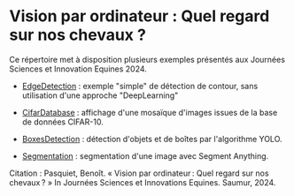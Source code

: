# Vision par ordinateur : Quel regard sur nos chevaux ?

Ce répertoire met à disposition plusieurs exemples présentés aux Journées Sciences et Innovation Equines 2024.

* <a href="examples/1.EdgeDetection.ipynb">EdgeDetection</a> : exemple "simple" de détection de contour, sans utilisation d'une approche "DeepLearning"

* <a href="examples/2.CifarDatabase.ipynb">CifarDatabase</a> : affichage d'une mosaïque d'images issues de la base de données CIFAR-10.

* <a href="examples/3.BoxesDetection.ipynb">BoxesDetection</a> : détection d'objets et de boîtes par l'algorithme YOLO.

* <a href="examples/4.Segmentation.ipynb">Segmentation</a> : segmentation d'une image avec Segment Anything.


Citation :
Pasquiet, Benoît. « Vision par ordinateur : Quel regard sur nos chevaux ? » In Journées Sciences et Innovations Equines. Saumur, 2024.
